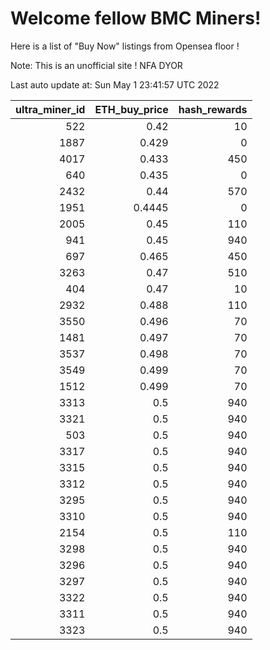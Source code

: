 # Welcome fellow BMC Miners!
Here is a list of "Buy Now" listings from Opensea floor !

Note: This is an unofficial site ! NFA DYOR


Last auto update at: Sun May  1 23:41:57 UTC 2022


|   ultra_miner_id |   ETH_buy_price |   hash_rewards |
|-----------------:|----------------:|---------------:|
|              522 |          0.42   |             10 |
|             1887 |          0.429  |              0 |
|             4017 |          0.433  |            450 |
|              640 |          0.435  |              0 |
|             2432 |          0.44   |            570 |
|             1951 |          0.4445 |              0 |
|             2005 |          0.45   |            110 |
|              941 |          0.45   |            940 |
|              697 |          0.465  |            450 |
|             3263 |          0.47   |            510 |
|              404 |          0.47   |             10 |
|             2932 |          0.488  |            110 |
|             3550 |          0.496  |             70 |
|             1481 |          0.497  |             70 |
|             3537 |          0.498  |             70 |
|             3549 |          0.499  |             70 |
|             1512 |          0.499  |             70 |
|             3313 |          0.5    |            940 |
|             3321 |          0.5    |            940 |
|              503 |          0.5    |            940 |
|             3317 |          0.5    |            940 |
|             3315 |          0.5    |            940 |
|             3312 |          0.5    |            940 |
|             3295 |          0.5    |            940 |
|             3310 |          0.5    |            940 |
|             2154 |          0.5    |            110 |
|             3298 |          0.5    |            940 |
|             3296 |          0.5    |            940 |
|             3297 |          0.5    |            940 |
|             3322 |          0.5    |            940 |
|             3311 |          0.5    |            940 |
|             3323 |          0.5    |            940 |